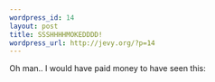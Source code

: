 ```yaml
--- 
wordpress_id: 14
layout: post
title: SSSHHHHMOKEDDDD!
wordpress_url: http://jevy.org/?p=14
---
```

Oh man.. I would have paid money to have seen this:<p>
<a href="http://jevy.org/wordpress/wp-content/bus01.jpg"><img src="http://jevy.org/wordpress/wp-content/thumb-bus01.jpg" alt="" border=0 /></a>
<a href="http://jevy.org/wordpress/wp-content/bus02.jpg"><img src="http://jevy.org/wordpress/wp-content/thumb-bus02.jpg" alt="" border=0 /></a></p>
